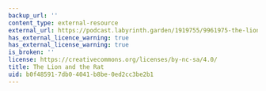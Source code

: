 ```yaml
---
backup_url: ''
content_type: external-resource
external_url: https://podcast.labyrinth.garden/1919755/9961975-the-lion-and-the-rat
has_external_licence_warning: true
has_external_license_warning: true
is_broken: ''
license: https://creativecommons.org/licenses/by-nc-sa/4.0/
title: The Lion and the Rat
uid: b0f48591-7db0-4041-b8be-0ed2cc3be2b1
---
```

